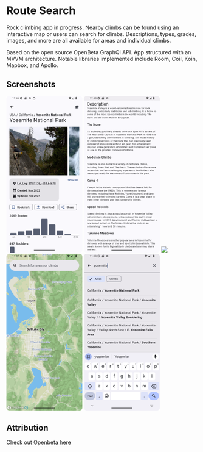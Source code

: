 # Route Search

Rock climbing app in progress. Nearby climbs can be found using an interactive map or 
users can search for climbs. Descriptions, types, grades, images, and more are all available for areas and individual 
climbs.

Based on the open source OpenBeta GraphQl API. App structured with an MVVM architecture. Notable libraries implemented 
include Room, Coil, Koin, Mapbox, and Apollo.


## Screenshots
<p>
  <img src="images/area_screen.png" width="200"/>
  <img src="images/area_screen_description.png" width="200"/>  
  <img src="images/gallery_screen.png" width="200"/>
  <img src="images/map_screen.png" width="200"/>
  <img src="images/search_screen.png" width="200"/>
</p>

## Attribution
<a href="https://openbeta.io/" title="openbeta">Check out Openbeta here</a> <br>
